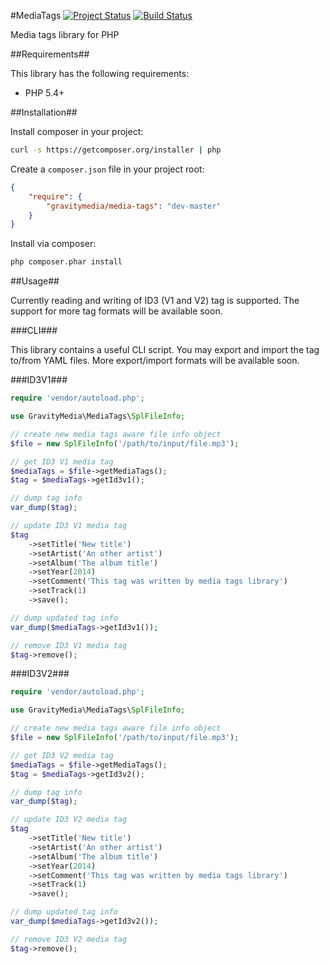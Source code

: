 #MediaTags
[![Project Status](http://stillmaintained.com/GravityMedia/MediaTags.png)](http://stillmaintained.com/GravityMedia/MediaTags)
[![Build Status](https://travis-ci.org/GravityMedia/MediaTags.svg?branch=master)](https://travis-ci.org/GravityMedia/MediaTags)

Media tags library for PHP

##Requirements##

This library has the following requirements:

 - PHP 5.4+

##Installation##

Install composer in your project:

```bash
curl -s https://getcomposer.org/installer | php
```

Create a `composer.json` file in your project root:

```json
{
    "require": {
        "gravitymedia/media-tags": "dev-master"
    }
}
```

Install via composer:

```bash
php composer.phar install
```

##Usage##

Currently reading and writing of ID3 (V1 and V2) tag is supported. The support for more tag formats will be available soon.

###CLI###

This library contains a useful CLI script. You may export and import the tag to/from YAML files. More export/import formats will be available soon.

###ID3V1###

```php
require 'vendor/autoload.php';

use GravityMedia\MediaTags\SplFileInfo;

// create new media tags aware file info object
$file = new SplFileInfo('/path/to/input/file.mp3');

// get ID3 V1 media tag
$mediaTags = $file->getMediaTags();
$tag = $mediaTags->getId3v1();

// dump tag info
var_dump($tag);

// update ID3 V1 media tag
$tag
    ->setTitle('New title')
    ->setArtist('An other artist')
    ->setAlbum('The album title')
    ->setYear(2014)
    ->setComment('This tag was written by media tags library')
    ->setTrack(1)
    ->save();

// dump updated tag info
var_dump($mediaTags->getId3v1());

// remove ID3 V1 media tag
$tag->remove();
```

###ID3V2###

```php
require 'vendor/autoload.php';

use GravityMedia\MediaTags\SplFileInfo;

// create new media tags aware file info object
$file = new SplFileInfo('/path/to/input/file.mp3');

// get ID3 V2 media tag
$mediaTags = $file->getMediaTags();
$tag = $mediaTags->getId3v2();

// dump tag info
var_dump($tag);

// update ID3 V2 media tag
$tag
    ->setTitle('New title')
    ->setArtist('An other artist')
    ->setAlbum('The album title')
    ->setYear(2014)
    ->setComment('This tag was written by media tags library')
    ->setTrack(1)
    ->save();

// dump updated tag info
var_dump($mediaTags->getId3v2());

// remove ID3 V2 media tag
$tag->remove();
```
